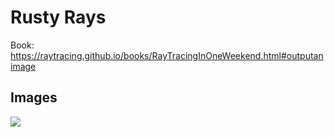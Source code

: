 # Rusty Rays

Book: https://raytracing.github.io/books/RayTracingInOneWeekend.html#outputanimage

## Images

![](images/diffuse_sphere.ppm)